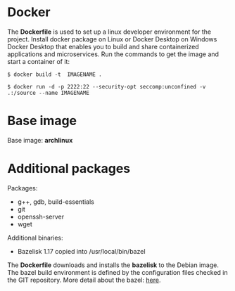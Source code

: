 # Docker

The __Dockerfile__ is used to set up a linux developer environment for the project. Install docker package on Linux or Docker Desktop on Windows Docker Desktop that enables you to build and share containerized applications and microservices. Run the commands to get the image and start a container of it:

```console
$ docker build -t  IMAGENAME .
```

```console
$ docker run -d -p 2222:22 --security-opt seccomp:unconfined -v .:/source --name IMAGENAME
```

# Base image

Base image: __archlinux__


# Additional packages

Packages:
* g++, gdb, build-essentials
* git
* openssh-server
* wget

Additional binaries:
* Bazelisk 1.17 copied into /usr/local/bin/bazel

The __Dockerfile__ downloads and installs the __bazelisk__ to the Debian image. The bazel build environment is defined by the configuration files checked in the GIT repository. More detail about the bazel: [here](README_Bazel.md).